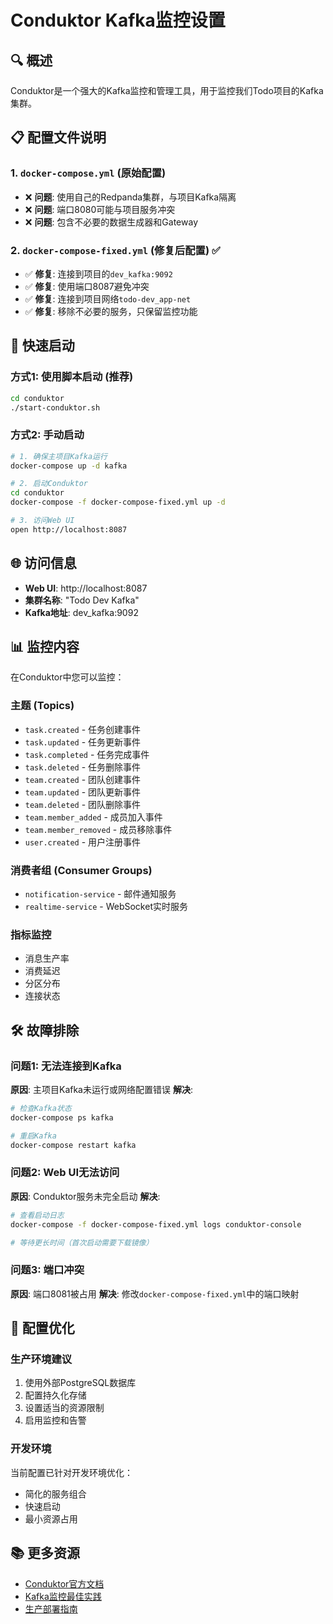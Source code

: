 # Conduktor Kafka监控设置

## 🔍 概述
Conduktor是一个强大的Kafka监控和管理工具，用于监控我们Todo项目的Kafka集群。

## 📋 配置文件说明

### 1. `docker-compose.yml` (原始配置)
- ❌ **问题**: 使用自己的Redpanda集群，与项目Kafka隔离
- ❌ **问题**: 端口8080可能与项目服务冲突
- ❌ **问题**: 包含不必要的数据生成器和Gateway

### 2. `docker-compose-fixed.yml` (修复后配置) ✅
- ✅ **修复**: 连接到项目的`dev_kafka:9092`
- ✅ **修复**: 使用端口8087避免冲突
- ✅ **修复**: 连接到项目网络`todo-dev_app-net`
- ✅ **修复**: 移除不必要的服务，只保留监控功能

## 🚀 快速启动

### 方式1: 使用脚本启动 (推荐)
```bash
cd conduktor
./start-conduktor.sh
```

### 方式2: 手动启动
```bash
# 1. 确保主项目Kafka运行
docker-compose up -d kafka

# 2. 启动Conduktor
cd conduktor
docker-compose -f docker-compose-fixed.yml up -d

# 3. 访问Web UI
open http://localhost:8087
```

## 🌐 访问信息

- **Web UI**: http://localhost:8087
- **集群名称**: "Todo Dev Kafka"
- **Kafka地址**: dev_kafka:9092

## 📊 监控内容

在Conduktor中您可以监控：

### 主题 (Topics)
- `task.created` - 任务创建事件
- `task.updated` - 任务更新事件
- `task.completed` - 任务完成事件
- `task.deleted` - 任务删除事件
- `team.created` - 团队创建事件
- `team.updated` - 团队更新事件
- `team.deleted` - 团队删除事件
- `team.member_added` - 成员加入事件
- `team.member_removed` - 成员移除事件
- `user.created` - 用户注册事件

### 消费者组 (Consumer Groups)
- `notification-service` - 邮件通知服务
- `realtime-service` - WebSocket实时服务

### 指标监控
- 消息生产率
- 消费延迟
- 分区分布
- 连接状态

## 🛠️ 故障排除

### 问题1: 无法连接到Kafka
**原因**: 主项目Kafka未运行或网络配置错误
**解决**:
```bash
# 检查Kafka状态
docker-compose ps kafka

# 重启Kafka
docker-compose restart kafka
```

### 问题2: Web UI无法访问
**原因**: Conduktor服务未完全启动
**解决**:
```bash
# 查看启动日志
docker-compose -f docker-compose-fixed.yml logs conduktor-console

# 等待更长时间（首次启动需要下载镜像）
```

### 问题3: 端口冲突
**原因**: 端口8081被占用
**解决**: 修改`docker-compose-fixed.yml`中的端口映射

## 🔧 配置优化

### 生产环境建议
1. 使用外部PostgreSQL数据库
2. 配置持久化存储
3. 设置适当的资源限制
4. 启用监控和告警

### 开发环境
当前配置已针对开发环境优化：
- 简化的服务组合
- 快速启动
- 最小资源占用

## 📚 更多资源

- [Conduktor官方文档](https://docs.conduktor.io/)
- [Kafka监控最佳实践](https://docs.conduktor.io/platform/guides/)
- [生产部署指南](https://docs.conduktor.io/platform/category/deployment-options/)
